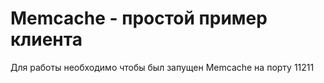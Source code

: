 # Memcache - простой пример клиента

Для работы необходимо чтобы был запущен Memcache на порту 11211

